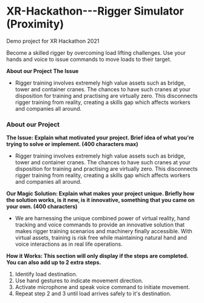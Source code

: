 # XR-Hackathon---Rigger Simulator (Proximity)
Demo project for XR Hackathon 2021

Become a skilled rigger by overcoming load lifting challenges. Use your hands and voice to issue commands to move loads to their target.

**About our Project**
**The Issue**

- Rigger training involves extremely high value assets such as bridge, tower and container cranes. The chances to have such cranes at your disposition for training and practising are virtually zero. This disconnects rigger training from reality, creating a skills gap which affects workers and companies all around.

### **About our Project**

**The Issue: Explain what motivated your project. Brief idea of what you're trying to solve or implement. (400 characters max)**

- Rigger training involves extremely high value assets such as bridge, tower and container cranes. The chances to have such cranes at your disposition for training and practising are virtually zero. This disconnects rigger training from reality, creating a skills gap which affects workers and companies all around.

**Our Magic Solution: Explain what makes your project unique. Briefly how the solution works, is it new, is it innovative, something that you came on your own. (400 characters)**

- We are harnessing the unique combined power of virtual reality, hand tracking and voice commands to provide an innovative solution that makes rigger training scenarios and machinery finally accessible. With virtual assets, training is risk free while maintaining natural hand and voice interactions as in real life operations.

**How it Works: This section will only display if the steps are completed. You can also add up to 2 extra steps.**

1. Identify load destination.
2. Use hand gestures to indicate movement direction.
3. Activate microphone and speak voice command to initiate movement.
4. Repeat step 2 and 3 until load arrives safely to it's destination.
